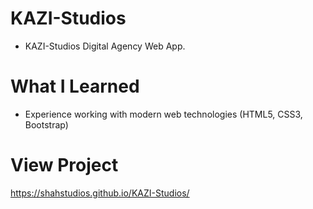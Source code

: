 # KAZI-Studios
* KAZI-Studios Digital Agency Web App.

# What I Learned
* Experience working with modern web technologies (HTML5, CSS3, Bootstrap)

# View Project
https://shahstudios.github.io/KAZI-Studios/
